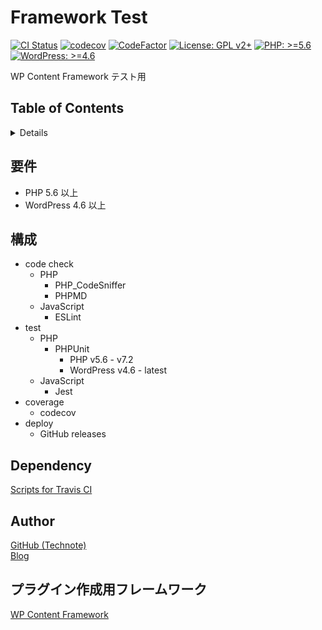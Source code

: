 # Framework Test

[![CI Status](https://github.com/wp-content-framework/0-framework-test/workflows/CI/badge.svg)](https://github.com/wp-content-framework/0-framework-test/actions)
[![codecov](https://codecov.io/gh/wp-content-framework/0-framework-test/branch/master/graph/badge.svg)](https://codecov.io/gh/wp-content-framework/0-framework-test)
[![CodeFactor](https://www.codefactor.io/repository/github/wp-content-framework/0-framework-test/badge)](https://www.codefactor.io/repository/github/wp-content-framework/0-framework-test)
[![License: GPL v2+](https://img.shields.io/badge/License-GPL%20v2%2B-blue.svg)](http://www.gnu.org/licenses/gpl-2.0.html)
[![PHP: >=5.6](https://img.shields.io/badge/PHP-%3E%3D5.6-orange.svg)](http://php.net/)
[![WordPress: >=4.6](https://img.shields.io/badge/WordPress-%3E%3D4.6-brightgreen.svg)](https://wordpress.org/)

WP Content Framework テスト用

## Table of Contents

<!-- START doctoc generated TOC please keep comment here to allow auto update -->
<!-- DON'T EDIT THIS SECTION, INSTEAD RE-RUN doctoc TO UPDATE -->
<details>
<summary>Details</summary>

- [要件](#%E8%A6%81%E4%BB%B6)
- [構成](#%E6%A7%8B%E6%88%90)
- [Dependency](#dependency)
- [Author](#author)
- [プラグイン作成用フレームワーク](#%E3%83%97%E3%83%A9%E3%82%B0%E3%82%A4%E3%83%B3%E4%BD%9C%E6%88%90%E7%94%A8%E3%83%95%E3%83%AC%E3%83%BC%E3%83%A0%E3%83%AF%E3%83%BC%E3%82%AF)

</details>
<!-- END doctoc generated TOC please keep comment here to allow auto update -->

## 要件
- PHP 5.6 以上
- WordPress 4.6 以上

## 構成
- code check
  - PHP
    - PHP_CodeSniffer
    - PHPMD
  - JavaScript
    - ESLint
- test
  - PHP
    - PHPUnit
      - PHP v5.6 - v7.2
      - WordPress v4.6 - latest
  - JavaScript
    - Jest
- coverage
  - codecov
- deploy
  - GitHub releases

## Dependency
[Scripts for Travis CI](https://github.com/wp-content-framework/travis-ci)

## Author
[GitHub (Technote)](https://github.com/technote-space)  
[Blog](https://technote.space)

## プラグイン作成用フレームワーク
[WP Content Framework](https://github.com/wp-content-framework/core)
